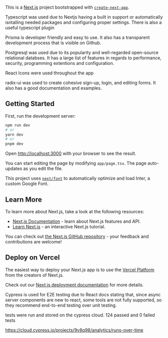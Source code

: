 This is a [Next.js](https://nextjs.org/) project bootstrapped with [`create-next-app`](https://github.com/vercel/next.js/tree/canary/packages/create-next-app).

Typescript was used due to Nextjs having a built in support or automatically isntalling needed packages and configuring proper settings. There is also a useful typescript plugin 

Prisma is developer friendly and easy to use. It also has a transparent development process that is visible on Github. 

Postgresql was used due to its popularity and well-regarded open-source relational databses. It has a large list of features in regards to performance, security, programming extentions and configuration. 

React Icons were used throughout the app 

radix-ui was used to create cohesive sign-up, login, and editing forms. It also has a good documentation and examples.

## Getting Started

First, run the development server:

```bash
npm run dev
# or
yarn dev
# or
pnpm dev
```

Open [http://localhost:3000](http://localhost:3000) with your browser to see the result.

You can start editing the page by modifying `app/page.tsx`. The page auto-updates as you edit the file.

This project uses [`next/font`](https://nextjs.org/docs/basic-features/font-optimization) to automatically optimize and load Inter, a custom Google Font.

## Learn More

To learn more about Next.js, take a look at the following resources:

- [Next.js Documentation](https://nextjs.org/docs) - learn about Next.js features and API.
- [Learn Next.js](https://nextjs.org/learn) - an interactive Next.js tutorial.

You can check out [the Next.js GitHub repository](https://github.com/vercel/next.js/) - your feedback and contributions are welcome!

## Deploy on Vercel

The easiest way to deploy your Next.js app is to use the [Vercel Platform](https://vercel.com/new?utm_medium=default-template&filter=next.js&utm_source=create-next-app&utm_campaign=create-next-app-readme) from the creators of Next.js.

Check out our [Next.js deployment documentation](https://nextjs.org/docs/deployment) for more details.

Cypress is used for E2E testing due to React docs stating that, since async server components are new to react, some tools are not fully supported, so they recommend end-to-end testing over unit testing. 

tests were run and stored on the cypress cloud. 124 passed and 0 failed tests 

https://cloud.cypress.io/projects/9v8q98/analytics/runs-over-time
